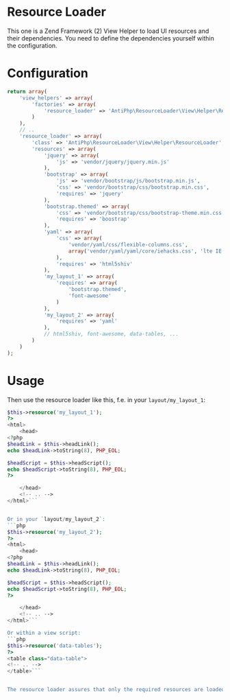 Resource Loader
===============

This one is a Zend Framework (2) View Helper to load UI resources and their dependencies.
You need to define the dependencies yourself within the configuration.


Configuration
=============

```php
return array(
    'view_helpers' => array(
        'factories' => array(
            'resource_loader' => 'AntiPhp\ResourceLoader\View\Helper\ResourceLoaderServiceFactory'
        )
    ),
    // ..
    'resource_loader' => array(
        'class' => 'AntiPhp\ResourceLoader\View\Helper\ResourceLoader',
        'resources' => array(
            'jquery' => array(
                'js' => 'vendor/jquery/jquery.min.js'
            ),
            'bootstrap' => array(
                'js' => 'vendor/bootstrap/js/bootstrap.min.js',
                'css' => 'vendor/bootstrap/css/bootstrap.min.css',
                'requires' => 'jquery'
            ),
            'bootstrap.themed' => array(
                'css' => 'vendor/bootstrap/css/bootstrap-theme.min.css',
                'requires' => 'boostrap'
            ),
            'yaml' => array(
                'css' => array(
                    'vendor/yaml/css/flexible-columns.css',
                    array('vendor/yaml/yaml/core/iehacks.css', 'lte IE 7')
                ),
                'requires' => 'html5shiv'
            ),
            'my_layout_1' => array(
                'requires' => array(
                    'bootstrap.themed',
                    'font-awesome'
                )
            ),
            'my_layout_2' => array(
                'requires' => 'yaml'
            ),
            // html5shiv, font-awesome, data-tables, ...
        )
    )
);
```


Usage
=====

Then use the resource loader like this, f.e. in your `layout/my_layout_1`:
```php
$this->resource('my_layout_1');
?>
<html>
    <head>
<?php
$headLink = $this->headLink();
echo $headLink->toString(8), PHP_EOL;

$headScript = $this->headScript();
echo $headScript->toString(8), PHP_EOL;
?>

    </head>
    <!-- .. -->
</html>```


Or in your `layout/my_layout_2`:
```php
$this->resource('my_layout_2');
?>
<html>
    <head>
<?php
$headLink = $this->headLink();
echo $headLink->toString(8), PHP_EOL;

$headScript = $this->headScript();
echo $headScript->toString(8), PHP_EOL;
?>

    </head>
    <!-- .. -->
</html>```

Or within a view script:
```php
$this->resource('data-tables');
?>
<table class="data-table">
<!-- .. -->
</table>```


The resource loader assures that only the required resources are loaded.